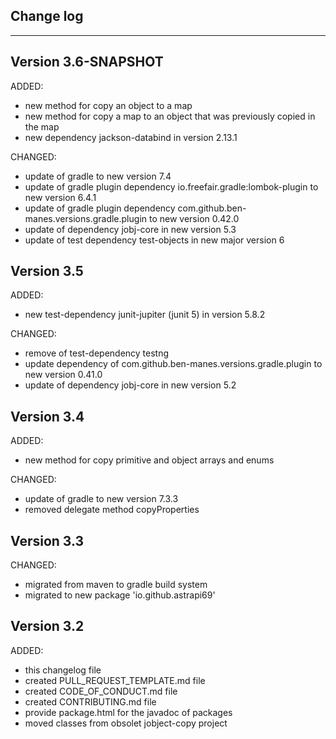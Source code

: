 ## Change log
----------------------

Version 3.6-SNAPSHOT
-------------

ADDED:

- new method for copy an object to a map
- new method for copy a map to an object that was previously copied in the map
- new dependency jackson-databind in version 2.13.1

CHANGED:

- update of gradle to new version 7.4
- update of gradle plugin dependency io.freefair.gradle:lombok-plugin to new version 6.4.1
- update of gradle plugin dependency com.github.ben-manes.versions.gradle.plugin to new version 0.42.0
- update of dependency jobj-core in new version 5.3
- update of test dependency test-objects in new major version 6

Version 3.5
-------------

ADDED:

- new test-dependency junit-jupiter (junit 5) in version 5.8.2

CHANGED:

- remove of test-dependency testng
- update dependency of com.github.ben-manes.versions.gradle.plugin to new version 0.41.0
- update of dependency jobj-core in new version 5.2

Version 3.4
-------------

ADDED:

- new method for copy primitive and object arrays and enums

CHANGED:

- update of gradle to new version 7.3.3
- removed delegate method copyProperties

Version 3.3
-------------

CHANGED:

- migrated from maven to gradle build system
- migrated to new package 'io.github.astrapi69'

Version 3.2
-------------

ADDED:

- this changelog file
- created PULL_REQUEST_TEMPLATE.md file
- created CODE_OF_CONDUCT.md file
- created CONTRIBUTING.md file
- provide package.html for the javadoc of packages
- moved classes from obsolet jobject-copy project

